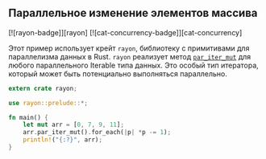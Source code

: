 ## Параллельное изменение элементов массива

[![rayon-badge]][rayon] [![cat-concurrency-badge]][cat-concurrency]

Этот пример использует крейт `rayon`, библиотеку с примитивами для параллелизма данных в Rust. `rayon` реализует метод [`par_iter_mut`](https://docs.rs/rayon/*/rayon/iter/trait.IntoParallelRefMutIterator.html#tymethod.par_iter_mut) для любого параллельного Iterable типа данных. Это особый тип итератора, который может быть потенциально выполняться параллельно.

```rust
extern crate rayon;

use rayon::prelude::*;

fn main() {
    let mut arr = [0, 7, 9, 11];
    arr.par_iter_mut().for_each(|p| *p -= 1);
    println!("{:?}", arr);
}
```


